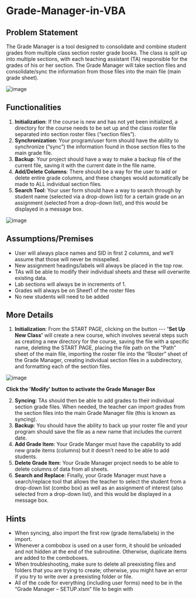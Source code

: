 # Grade-Manager-in-VBA

## Problem Statement

The Grade Manager is a tool designed to consolidate and combine student grades from multiple class section roster grade books. The class is split up into multiple sections, with each teaching assistant (TA) responsible for the grades of his or her section. The Grade Manager will take section files and consolidate/sync the information from those files into the main file (main grade sheet). 

![image](https://github.com/God-ass/Grade-Manager-in-VBA/assets/92200827/6dcf2537-353b-4cea-a11d-39fe0461138c)


## Functionalities

1. **Initialization**: If the course is new and has not yet been initialized, a directory for the course needs to be set up and the class roster file separated into section roster files (“section files”).
2. **Synchronization**: Your program/user form should have the ability to synchronize (“sync”) the information found in those section files to the main grade file.
3. **Backup**: Your project should have a way to make a backup file of the current file, saving it with the current date in the file name.
4. **Add/Delete Columns**: There should be a way for the user to add or delete entire grade columns, and these changes would automatically be made to ALL individual section files.
5. **Search Tool**: Your user form should have a way to search through by student name (selected via a drop-down list) for a certain grade on an assignment (selected from a drop-down list), and this would be displayed in a message box.

![image](https://github.com/God-ass/Grade-Manager-in-VBA/assets/92200827/aabfbd43-977a-4ca1-9145-c06f4ca5c478)


## Assumptions/Premises

- User will always place names and SID in first 2 columns, and we’ll assume that those will never be misspelled.
- New assignment headings/labels will always be placed in the top row.
- TAs will be able to modify their individual sheets and these will overwrite existing data.
- Lab sections will always be in increments of 1.
- Grades will always be on Sheet1 of the roster files
- No new students will need to be added

## More Details

1. **Initialization**: From the START PAGE, clicking on the button --- **'Set Up New Class'** will create a new course, which involves several steps such as creating a new directory for the course, saving the file with a specific name, deleting the START PAGE, placing the file path on the “Path” sheet of the main file, importing the roster file into the “Roster” sheet of the Grade Manager, creating individual section files in a subdirectory, and formatting each of the section files.

![image](https://github.com/God-ass/Grade-Manager-in-VBA/assets/92200827/1d7605a3-dbc1-4901-bd45-05865ffcdb34)

**Click the 'Modify' button to activate the Grade Manager Box**

2. **Syncing**: TAs should then be able to add grades to their individual section grade files. When needed, the teacher can import grades from the section files into the main Grade Manager file (this is known as syncing). 
3. **Backup**: You should have the ability to back up your roster file and your program should save the file as a new name that includes the current date.
4. **Add Grade Item**: Your Grade Manger must have the capability to add new grade items (columns) but it doesn’t need to be able to add students.
5. **Delete Grade Item**: Your Grade Manager project needs to be able to delete columns of data from all sheets.
6. **Search and Replace**: Finally, your Grade Manager must have a search/replace tool that allows the teacher to select the student from a drop-down list (combo box) as well as an assignment of interest (also selected from a drop-down list), and this would be displayed in a message box.

## Hints

- When syncing, also import the first row (grade items/labels) in the import.
- Whenever a combobox is used on a user form, it should be unloaded and not hidden at the end of the subroutine.  Otherwise, duplicate items are added to the comboboxes.
- When troubleshooting, make sure to delete all preexisting files and folders that you are trying to create; otherwise, you might have an error if you try to write over a preexisting folder or file.
- All of the code for everything (including user forms) need to be in the “Grade Manager – SETUP.xlsm” file to begin with

